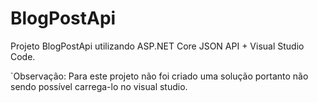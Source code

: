 # BlogPostApi
Projeto BlogPostApi utilizando ASP.NET Core JSON API + Visual Studio Code.

`Observação:
Para este projeto não foi criado uma solução portanto não sendo possível carrega-lo no visual studio.
